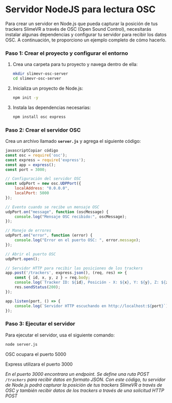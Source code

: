 # Servidor NodeJS para lectura OSC

Para crear un servidor en Node.js que pueda capturar la posición de tus trackers SlimeVR a través de OSC (Open Sound Control), necesitarás instalar algunas dependencias y configurar tu servidor para recibir los datos OSC. A continuación, te proporciono un ejemplo completo de cómo hacerlo.

### **Paso 1: Crear el proyecto y configurar el entorno**

1. Crea una carpeta para tu proyecto y navega dentro de ella:
    
    ```bash
    mkdir slimevr-osc-server
    cd slimevr-osc-server
    ```
    
2. Inicializa un proyecto de Node.js:
    
    ```bash
    npm init -y
    ```
    
3. Instala las dependencias necesarias:
    
    ```bash
    npm install osc express
    ```
    

### **Paso 2: Crear el servidor OSC**

Crea un archivo llamado **`server.js`** y agrega el siguiente código:

```jsx
javascriptCopiar código
const osc = require('osc');
const express = require('express');
const app = express();
const port = 3000;

// Configuración del servidor OSC
const udpPort = new osc.UDPPort({
    localAddress: "0.0.0.0",
    localPort: 5000
});

// Evento cuando se recibe un mensaje OSC
udpPort.on("message", function (oscMessage) {
    console.log("Mensaje OSC recibido:", oscMessage);
});

// Manejo de errores
udpPort.on("error", function (error) {
    console.log("Error en el puerto OSC: ", error.message);
});

// Abrir el puerto OSC
udpPort.open();

// Servidor HTTP para recibir las posiciones de los trackers
app.post('/trackers', express.json(), (req, res) => {
    const { id, x, y, z } = req.body;
    console.log(`Tracker ID: ${id}, Posición - X: ${x}, Y: ${y}, Z: ${z}`);
    res.sendStatus(200);
});

app.listen(port, () => {
    console.log(`Servidor HTTP escuchando en http://localhost:${port}`);
});
```

### **Paso 3: Ejecutar el servidor**

Para ejecutar el servidor, usa el siguiente comando:

```bash
node server.js
```

OSC ocupara el puerto 5000

Express utilizara el puerto 3000

*En el puerto 3000 encontrara un endpoint. Se define una ruta POST `/trackers` para recibir datos en formato JSON. Con este código, tu servidor de Node.js podrá capturar la posición de tus trackers SlimeVR a través de OSC y también recibir datos de los trackers a través de una solicitud HTTP POST*